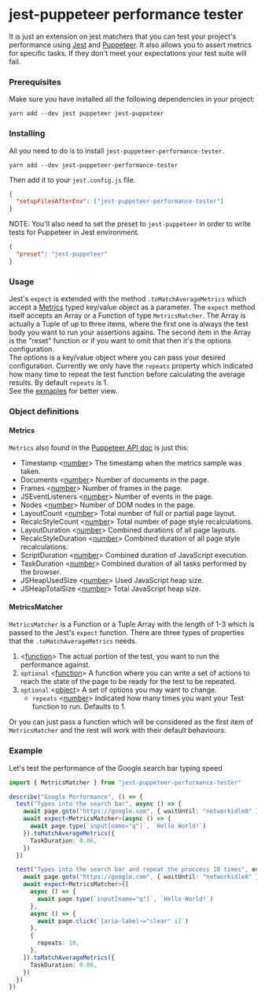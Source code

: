# jest-puppeteer performance tester

It is just an extension on jest matchers that you can test your project's performance using [Jest](https://jestjs.io/) and [Puppeteer](https://pptr.dev/).
It also allows you to assert metrics for specific tasks. If they don't meet your expectations your test suite will fail.

### Prerequisites

Make sure you have installed all the following dependencies in your project:

```
yarn add --dev jest puppeteer jest-puppeteer
```

### Installing

All you need to do is to install `jest-puppeteer-performance-tester`.

```
yarn add --dev jest-puppeteer-performance-tester
```

Then add it to your `jest.config.js` file.

```json
{
  "setupFilesAfterEnv": ["jest-puppeteer-performance-tester"]
}
```

NOTE: You'll also need to set the preset to `jest-puppeteer` in order to write tests for Puppeteer in Jest environment.

```json
{
  "preset": "jest-puppeteer"
}
```

### Usage

Jest's `expect` is extended with the method `.toMatchAverageMetrics` which accept a [Metrics](https://github.com/puppeteer/puppeteer/blob/master/docs/api.md#pagemetrics) typed key/value object as a parameter.
The `expect` method itself accepts an Array or a Function of type `MetricsMatcher`. The Array is actually a Tuple of up to three items, where the first one is always the test body you want to run your assertions agains.
The second item in the Array is the "reset" function or if you want to omit that then it's the options configuration.  
The options is a key/value object where you can pass your desired configuration. Currently we only have the `repeats` property which indicated how many time to repeat the test function before calculating the average results. By default `repeats` is 1.  
See the [exmaples](#examples) for better view.

### Object definitions

#### Metrics

`Metrics` also found in the [Puppeteer API doc](https://github.com/puppeteer/puppeteer/blob/master/docs/api.md#pagemetrics) is just this:

- Timestamp <[number](https://developer.mozilla.org/en-US/docs/Web/JavaScript/Data_structures#Number_type)> The timestamp when the metrics sample was taken.
- Documents <[number](https://developer.mozilla.org/en-US/docs/Web/JavaScript/Data_structures#Number_type)> Number of documents in the page.
- Frames <[number](https://developer.mozilla.org/en-US/docs/Web/JavaScript/Data_structures#Number_type)> Number of frames in the page.
- JSEventListeners <[number](https://developer.mozilla.org/en-US/docs/Web/JavaScript/Data_structures#Number_type)> Number of events in the page.
- Nodes <[number](https://developer.mozilla.org/en-US/docs/Web/JavaScript/Data_structures#Number_type)> Number of DOM nodes in the page.
- LayoutCount <[number](https://developer.mozilla.org/en-US/docs/Web/JavaScript/Data_structures#Number_type)> Total number of full or partial page layout.
- RecalcStyleCount <[number](https://developer.mozilla.org/en-US/docs/Web/JavaScript/Data_structures#Number_type)> Total number of page style recalculations.
- LayoutDuration <[number](https://developer.mozilla.org/en-US/docs/Web/JavaScript/Data_structures#Number_type)> Combined durations of all page layouts.
- RecalcStyleDuration <[number](https://developer.mozilla.org/en-US/docs/Web/JavaScript/Data_structures#Number_type)> Combined duration of all page style recalculations.
- ScriptDuration <[number](https://developer.mozilla.org/en-US/docs/Web/JavaScript/Data_structures#Number_type)> Combined duration of JavaScript execution.
- TaskDuration <[number](https://developer.mozilla.org/en-US/docs/Web/JavaScript/Data_structures#Number_type)> Combined duration of all tasks performed by the browser.
- JSHeapUsedSize <[number](https://developer.mozilla.org/en-US/docs/Web/JavaScript/Data_structures#Number_type)> Used JavaScript heap size.
- JSHeapTotalSize <[number](https://developer.mozilla.org/en-US/docs/Web/JavaScript/Data_structures#Number_type)> Total JavaScript heap size.

#### MetricsMatcher

`MetricsMatcher` is a Function or a Tuple Array with the length of 1-3 which is passed to the Jest's `expect` function.
There are three types of properties that the `.toMatchAverageMetrics` needs.

1. <[function](https://developer.mozilla.org/en-US/docs/Web/JavaScript/Reference/Global_Objects/Function)> The actual portion of the test, you want to run the performance against.
2. `optional` <[function](https://developer.mozilla.org/en-US/docs/Web/JavaScript/Reference/Global_Objects/Function)> A function where you can write a set of actions to reach the state of the page to be ready for the test to be repeated.
3. `optional` <[object](https://developer.mozilla.org/en-US/docs/Web/JavaScript/Data_structures#Objects)> A set of options you may want to change.
   - `repeats` <[number](https://developer.mozilla.org/en-US/docs/Web/JavaScript/Data_structures#Number_type)> Indicated how many times you want your Test function to run. Defaults to 1.

Or you can just pass a function which will be considered as the first item of `MetricsMatcher` and the rest will work with their default behaviours.

### <a name="examples"></a>Example

Let's test the performance of the Google search bar typing speed

```typescript
import { MetricsMatcher } from "jest-puppeteer-performance-tester"

describe("Google Performance", () => {
  test("Types into the search bar", async () => {
    await page.goto("https://google.com", { waitUntil: "networkidle0" })
    await expect<MetricsMatcher>(async () => {
      await page.type(`input[name="q"]`, `Hello World!`)
    }).toMatchAverageMetrics({
      TaskDuration: 0.06,
    })
  })

  test("Types into the search bar and repeat the proccess 10 times", async () => {
    await page.goto("https://google.com", { waitUntil: "networkidle0" })
    await expect<MetricsMatcher>([
      async () => {
        await page.type(`input[name="q"]`, `Hello World!`)
      },
      async () => {
        await page.click(`[aria-label~="clear" i]`)
      },
      {
        repeats: 10,
      },
    ]).toMatchAverageMetrics({
      TaskDuration: 0.06,
    })
  })
})
```
